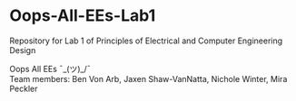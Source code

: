 # Oops-All-EEs-Lab1

Repository for Lab 1 of Principles of Electrical and Computer Engineering Design

Oops All EEs ¯\_(ツ)_/¯  
Team members: Ben Von Arb, Jaxen Shaw-VanNatta, Nichole Winter, Mira Peckler
